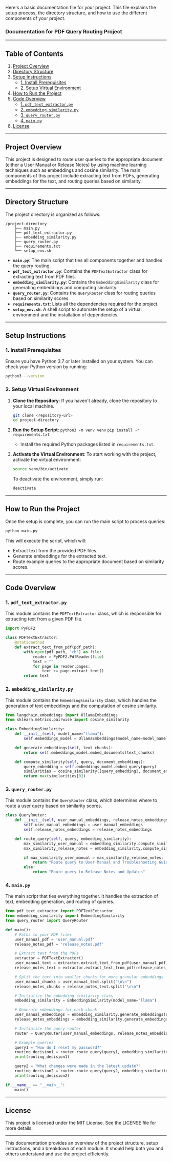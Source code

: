 Here's a basic documentation file for your project. This file explains the setup process, the directory structure, and how to use the different components of your project.

### **Documentation for PDF Query Routing Project**

---

## Table of Contents
1. [Project Overview](#project-overview)
2. [Directory Structure](#directory-structure)
3. [Setup Instructions](#setup-instructions)
   - [1. Install Prerequisites](#1-install-prerequisites)
   - [2. Setup Virtual Environment](#2-setup-virtual-environment)
4. [How to Run the Project](#how-to-run-the-project)
5. [Code Overview](#code-overview)
   - [1. `pdf_text_extractor.py`](#1-pdf_text_extractorpy)
   - [2. `embedding_similarity.py`](#2-embedding_similaritypy)
   - [3. `query_router.py`](#3-query_routerpy)
   - [4. `main.py`](#4-mainpy)
6. [License](#license)

---

## Project Overview

This project is designed to route user queries to the appropriate document (either a User Manual or Release Notes) by using machine learning techniques such as embeddings and cosine similarity. The main components of this project include extracting text from PDFs, generating embeddings for the text, and routing queries based on similarity.

---

## Directory Structure

The project directory is organized as follows:

```
/project-directory
    ├── main.py
    ├── pdf_text_extractor.py
    ├── embedding_similarity.py
    ├── query_router.py
    ├── requirements.txt
    └── setup_env.sh
```

- **`main.py`**: The main script that ties all components together and handles the query routing.
- **`pdf_text_extractor.py`**: Contains the `PDFTextExtractor` class for extracting text from PDF files.
- **`embedding_similarity.py`**: Contains the `EmbeddingSimilarity` class for generating embeddings and computing similarity.
- **`query_router.py`**: Contains the `QueryRouter` class for routing queries based on similarity scores.
- **`requirements.txt`**: Lists all the dependencies required for the project.
- **`setup_env.sh`**: A shell script to automate the setup of a virtual environment and the installation of dependencies.

---

## Setup Instructions

### 1. Install Prerequisites
Ensure you have Python 3.7 or later installed on your system. You can check your Python version by running:

```bash
python3 --version
```

### 2. Setup Virtual Environment

1. **Clone the Repository**:
   If you haven't already, clone the repository to your local machine.

   ```bash
   git clone <repository-url>
   cd project-directory
   ```

2. **Run the Setup Script**:
`python3 -m venv venv`
`pip install -r requirements.txt`
   - Install the required Python packages listed in `requirements.txt`.

3. **Activate the Virtual Environment**:
   To start working with the project, activate the virtual environment:

   ```bash
   source venv/bin/activate
   ```

   To deactivate the environment, simply run:

   ```bash
   deactivate
   ```

---

## How to Run the Project

Once the setup is complete, you can run the main script to process queries:

```bash
python main.py
```

This will execute the script, which will:
- Extract text from the provided PDF files.
- Generate embeddings for the extracted text.
- Route example queries to the appropriate document based on similarity scores.

---

## Code Overview

### 1. `pdf_text_extractor.py`
This module contains the `PDFTextExtractor` class, which is responsible for extracting text from a given PDF file.

```python
import PyPDF2

class PDFTextExtractor:
    @staticmethod
    def extract_text_from_pdf(pdf_path):
        with open(pdf_path, 'rb') as file:
            reader = PyPDF2.PdfReader(file)
            text = ""
            for page in reader.pages:
                text += page.extract_text()
        return text
```

### 2. `embedding_similarity.py`
This module contains the `EmbeddingSimilarity` class, which handles the generation of text embeddings and the computation of cosine similarity.

```python
from langchain.embeddings import OllamaEmbeddings
from sklearn.metrics.pairwise import cosine_similarity

class EmbeddingSimilarity:
    def __init__(self, model_name="llama"):
        self.embeddings_model = OllamaEmbeddings(model_name=model_name)

    def generate_embeddings(self, text_chunks):
        return self.embeddings_model.embed_documents(text_chunks)

    def compute_similarity(self, query, document_embeddings):
        query_embedding = self.embeddings_model.embed_query(query)
        similarities = cosine_similarity([query_embedding], document_embeddings)
        return max(similarities[0])
```

### 3. `query_router.py`
This module contains the `QueryRouter` class, which determines where to route a user query based on similarity scores.

```python
class QueryRouter:
    def __init__(self, user_manual_embeddings, release_notes_embeddings):
        self.user_manual_embeddings = user_manual_embeddings
        self.release_notes_embeddings = release_notes_embeddings

    def route_query(self, query, embedding_similarity):
        max_similarity_user_manual = embedding_similarity.compute_similarity(query, self.user_manual_embeddings)
        max_similarity_release_notes = embedding_similarity.compute_similarity(query, self.release_notes_embeddings)

        if max_similarity_user_manual > max_similarity_release_notes:
            return "Route query to User Manual and Troubleshooting Guide"
        else:
            return "Route query to Release Notes and Updates"
```

### 4. `main.py`
The main script that ties everything together. It handles the extraction of text, embedding generation, and routing of queries.

```python
from pdf_text_extractor import PDFTextExtractor
from embedding_similarity import EmbeddingSimilarity
from query_router import QueryRouter

def main():
    # Paths to your PDF files
    user_manual_pdf = 'user_manual.pdf'
    release_notes_pdf = 'release_notes.pdf'

    # Extract text from the PDFs
    extractor = PDFTextExtractor()
    user_manual_text = extractor.extract_text_from_pdf(user_manual_pdf)
    release_notes_text = extractor.extract_text_from_pdf(release_notes_pdf)

    # Split the text into smaller chunks for more granular embeddings
    user_manual_chunks = user_manual_text.split("\n\n")
    release_notes_chunks = release_notes_text.split("\n\n")

    # Initialize the embedding similarity class
    embedding_similarity = EmbeddingSimilarity(model_name="llama")

    # Generate embeddings for each chunk
    user_manual_embeddings = embedding_similarity.generate_embeddings(user_manual_chunks)
    release_notes_embeddings = embedding_similarity.generate_embeddings(release_notes_chunks)

    # Initialize the query router
    router = QueryRouter(user_manual_embeddings, release_notes_embeddings)

    # Example queries
    query1 = "How do I reset my password?"
    routing_decision1 = router.route_query(query1, embedding_similarity)
    print(routing_decision1)

    query2 = "What changes were made in the latest update?"
    routing_decision2 = router.route_query(query2, embedding_similarity)
    print(routing_decision2)

if __name__ == "__main__":
    main()
```

---

## License

This project is licensed under the MIT License. See the LICENSE file for more details.

---

This documentation provides an overview of the project structure, setup instructions, and a breakdown of each module. It should help both you and others understand and use the project efficiently.
